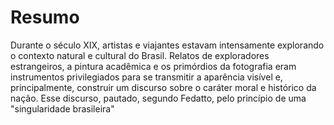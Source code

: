 Resumo
======

Durante o século XIX, artistas e viajantes estavam intensamente explorando
o contexto natural e cultural do Brasil.
Relatos de exploradores estrangeiros, a pintura acadêmica e os primórdios da fotografia
eram instrumentos privilegiados para se transmitir a aparência visível e,
principalmente, construir um discurso sobre o caráter moral e histórico da nação.
Esse discurso, pautado, segundo Fedatto, pelo princípio de uma "singularidade brasileira"
